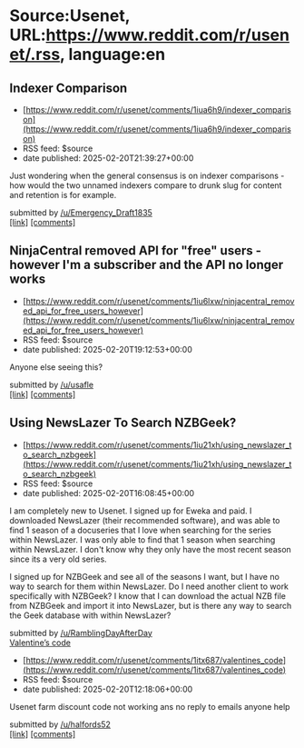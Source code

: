 # Source:Usenet, URL:https://www.reddit.com/r/usenet/.rss, language:en

## Indexer Comparison
 - [https://www.reddit.com/r/usenet/comments/1iua6h9/indexer_comparison](https://www.reddit.com/r/usenet/comments/1iua6h9/indexer_comparison)
 - RSS feed: $source
 - date published: 2025-02-20T21:39:27+00:00

<!-- SC_OFF --><div class="md"><p>Just wondering when the general consensus is on indexer comparisons - how would the two unnamed indexers compare to drunk slug for content and retention is for example.</p> </div><!-- SC_ON --> &#32; submitted by &#32; <a href="https://www.reddit.com/user/Emergency_Draft1835"> /u/Emergency_Draft1835 </a> <br/> <span><a href="https://www.reddit.com/r/usenet/comments/1iua6h9/indexer_comparison/">[link]</a></span> &#32; <span><a href="https://www.reddit.com/r/usenet/comments/1iua6h9/indexer_comparison/">[comments]</a></span>

## NinjaCentral removed API for "free" users - however I'm a subscriber and the API no longer works
 - [https://www.reddit.com/r/usenet/comments/1iu6lxw/ninjacentral_removed_api_for_free_users_however](https://www.reddit.com/r/usenet/comments/1iu6lxw/ninjacentral_removed_api_for_free_users_however)
 - RSS feed: $source
 - date published: 2025-02-20T19:12:53+00:00

<!-- SC_OFF --><div class="md"><p>Anyone else seeing this?</p> </div><!-- SC_ON --> &#32; submitted by &#32; <a href="https://www.reddit.com/user/usafle"> /u/usafle </a> <br/> <span><a href="https://www.reddit.com/r/usenet/comments/1iu6lxw/ninjacentral_removed_api_for_free_users_however/">[link]</a></span> &#32; <span><a href="https://www.reddit.com/r/usenet/comments/1iu6lxw/ninjacentral_removed_api_for_free_users_however/">[comments]</a></span>

## Using NewsLazer To Search NZBGeek?
 - [https://www.reddit.com/r/usenet/comments/1iu21xh/using_newslazer_to_search_nzbgeek](https://www.reddit.com/r/usenet/comments/1iu21xh/using_newslazer_to_search_nzbgeek)
 - RSS feed: $source
 - date published: 2025-02-20T16:08:45+00:00

<!-- SC_OFF --><div class="md"><p>I am completely new to Usenet. I signed up for Eweka and paid. I downloaded NewsLazer (their recommended software), and was able to find 1 season of a docuseries that I love when searching for the series within NewsLazer. I was only able to find that 1 season when searching within NewsLazer. I don&#39;t know why they only have the most recent season since its a very old series.</p> <p>I signed up for NZBGeek and see all of the seasons I want, but I have no way to search for them within NewsLazer. Do I need another client to work specifically with NZBGeek? I know that I can download the actual NZB file from NZBGeek and import it into NewsLazer, but is there any way to search the Geek database with within NewsLazer?</p> </div><!-- SC_ON --> &#32; submitted by &#32; <a href="https://www.reddit.com/user/RamblingDayAfterDay"> /u/RamblingDayAfterDay </a> <br/> <span><a href="https://www.reddit.com/r/usenet/comments/1iu21xh/using_newslazer_to_search_nzbgeek

## Valentine’s code
 - [https://www.reddit.com/r/usenet/comments/1itx687/valentines_code](https://www.reddit.com/r/usenet/comments/1itx687/valentines_code)
 - RSS feed: $source
 - date published: 2025-02-20T12:18:06+00:00

<!-- SC_OFF --><div class="md"><p>Usenet farm discount code not working ans no reply to emails anyone help</p> </div><!-- SC_ON --> &#32; submitted by &#32; <a href="https://www.reddit.com/user/halfords52"> /u/halfords52 </a> <br/> <span><a href="https://www.reddit.com/r/usenet/comments/1itx687/valentines_code/">[link]</a></span> &#32; <span><a href="https://www.reddit.com/r/usenet/comments/1itx687/valentines_code/">[comments]</a></span>

